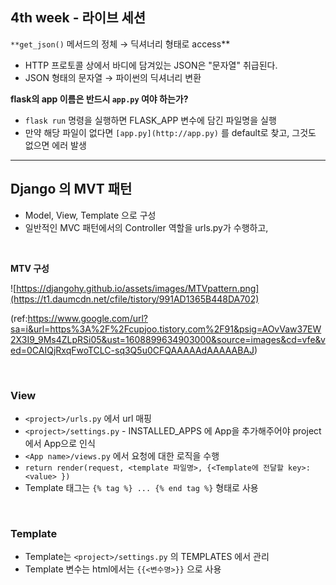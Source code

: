 ## 4th week - 라이브 세션

`**get_json()` 메서드의 정체 → 딕셔너리 형태로 access\*\*

- HTTP 프로토콜 상에서 바디에 담겨있는 JSON은 "문자열" 취급된다.
- JSON 형태의 문자열 → 파이썬의 딕셔너리 변환

**flask의 app 이름은 반드시 `app.py` 여야 하는가?**

- `flask run` 명령을 실행하면 FLASK_APP 변수에 담긴 파일명을 실행
- 만약 해당 파일이 없다면 `[app.py](http://app.py)` 를 default로 찾고, 그것도 없으면 에러 발생

---

## Django 의 MVT 패턴

- Model, View, Template 으로 구성
- 일반적인 MVC 패턴에서의 Controller 역할을 urls.py가 수행하고,

<br>

**MTV 구성**

![https://djangohy.github.io/assets/images/MTVpattern.png](https://t1.daumcdn.net/cfile/tistory/991AD1365B448DA702)

(ref:https://www.google.com/url?sa=i&url=https%3A%2F%2Fcupjoo.tistory.com%2F91&psig=AOvVaw37EW2X3I9_9Ms4ZLpRSi05&ust=1608899634903000&source=images&cd=vfe&ved=0CAIQjRxqFwoTCLC-sq3Q5u0CFQAAAAAdAAAAABAJ)

<br>

### View

- `<project>/urls.py` 에서 url 매핑
- `<project>/settings.py` - INSTALLED_APPS 에 App을 추가해주어야 project에서 App으로 인식
- `<App name>/views.py` 에서 요청에 대한 로직을 수행
- `return render(request, <template 파일명>, {<Template에 전달할 key>:<value> })`
- Template 태그는 `{% tag %} ... {% end tag %}` 형태로 사용

<br>

### Template

- Template는 `<project>/settings.py` 의 TEMPLATES 에서 관리
- Template 변수는 html에서는 `{{<변수명>}}` 으로 사용
